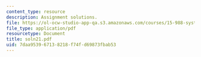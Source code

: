 ```yaml
---
content_type: resource
description: Assignment solutions.
file: https://ol-ocw-studio-app-qa.s3.amazonaws.com/courses/15-988-system-dynamics-self-study-fall-1998-spring-1999/7daa953967138218f74fd69873fbab53_soln21.pdf
file_type: application/pdf
resourcetype: Document
title: soln21.pdf
uid: 7daa9539-6713-8218-f74f-d69873fbab53
---
```

